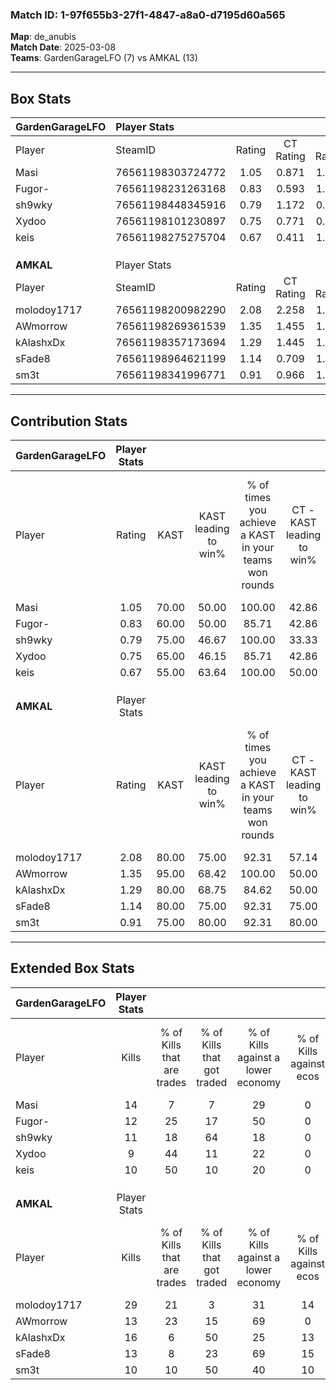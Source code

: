 ### Match ID: 1-97f655b3-27f1-4847-a8a0-d7195d60a565  
**Map**: de_anubis  
**Match Date**: 2025-03-08  
**Teams**: GardenGarageLFO (7) vs AMKAL (13)  

---  

## Box Stats  

| **GardenGarageLFO** | Player Stats      |        |           |          |       |       |       |         |        |      |     |
| :- | :- | :-: | :-: | :-: | :-: | :-: | :-: | :-: | :-: | :-: | :-: |
| Player              | SteamID           | Rating | CT Rating | T Rating | KAST  |  ADR  | Kills | Assists | Deaths | K/D  | HS% |
| Masi                | 76561198303724772 |  1.05  |   0.871   |  1.725   | 70.00 | 89.8  |  14   |    8    |   17   | 0.82 | 64  |
| Fugor-              | 76561198231263168 |  0.83  |   0.593   |  1.360   | 60.00 | 73.6  |  12   |    1    |   16   | 0.75 | 66  |
| sh9wky              | 76561198448345916 |  0.79  |   1.172   |  0.673   | 75.00 | 57.6  |  11   |    1    |   18   | 0.61 | 90  |
| Xydoo               | 76561198101230897 |  0.75  |   0.771   |  0.910   | 65.00 | 52.8  |   9   |    5    |   14   | 0.64 | 55  |
| keis                | 76561198275275704 |  0.67  |   0.411   |  1.191   | 55.00 | 55.8  |  10   |    4    |   16   | 0.63 | 30  |
|                     |                   |        |           |          |       |       |       |         |        |      |     |
|                     |                   |        |           |          |       |       |       |         |        |      |     |
|                     |                   |        |           |          |       |       |       |         |        |      |     |
| **AMKAL**           | Player Stats      |        |           |          |       |       |       |         |        |      |     |
| Player              | SteamID           | Rating | CT Rating | T Rating | KAST  |  ADR  | Kills | Assists | Deaths | K/D  | HS% |
| molodoy1717         | 76561198200982290 |  2.08  |   2.258   |  1.962   | 80.00 | 102.5 |  29   |    2    |   6    | 4.83 | 20  |
| AWmorrow            | 76561198269361539 |  1.35  |   1.455   |  1.385   | 95.00 | 90.1  |  13   |    7    |   11   | 1.18 | 76  |
| kAlashxDx           | 76561198357173694 |  1.29  |   1.445   |  1.366   | 80.00 | 83.1  |  16   |    7    |   13   | 1.23 | 50  |
| sFade8              | 76561198964621199 |  1.14  |   0.709   |  1.564   | 80.00 | 76.5  |  13   |    7    |   13   | 1.00 | 53  |
| sm3t                | 76561198341996771 |  0.91  |   0.966   |  1.003   | 75.00 | 58.8  |  10   |    5    |   13   | 0.77 | 60  |
---  

## Contribution Stats  

| **GardenGarageLFO** | Player Stats |       |                      |                                                        |                           |                                                             |                          |                                                            |
| :- | :-: | :-: | :-: | :-: | :-: | :-: | :-: | :-: |
| Player              |    Rating    | KAST  | KAST leading to win% | % of times you achieve a KAST in your teams won rounds | CT - KAST leading to win% | CT - % of times you achieve a KAST in your teams won rounds | T - KAST leading to win% | T - % of times you achieve a KAST in your teams won rounds |
| Masi                |     1.05     | 70.00 |        50.00         |                         100.00                         |           42.86           |                           100.00                            |          57.14           |                           100.00                           |
| Fugor-              |     0.83     | 60.00 |        50.00         |                         85.71                          |           42.86           |                           100.00                            |          60.00           |                           75.00                            |
| sh9wky              |     0.79     | 75.00 |        46.67         |                         100.00                         |           33.33           |                           100.00                            |          66.67           |                           100.00                           |
| Xydoo               |     0.75     | 65.00 |        46.15         |                         85.71                          |           42.86           |                           100.00                            |          50.00           |                           75.00                            |
| keis                |     0.67     | 55.00 |        63.64         |                         100.00                         |           50.00           |                           100.00                            |          80.00           |                           100.00                           |
|                     |              |       |                      |                                                        |                           |                                                             |                          |                                                            |
|                     |              |       |                      |                                                        |                           |                                                             |                          |                                                            |
|                     |              |       |                      |                                                        |                           |                                                             |                          |                                                            |
| **AMKAL**           | Player Stats |       |                      |                                                        |                           |                                                             |                          |                                                            |
| Player              |    Rating    | KAST  | KAST leading to win% | % of times you achieve a KAST in your teams won rounds | CT - KAST leading to win% | CT - % of times you achieve a KAST in your teams won rounds | T - KAST leading to win% | T - % of times you achieve a KAST in your teams won rounds |
| molodoy1717         |     2.08     | 80.00 |        75.00         |                         92.31                          |           57.14           |                           100.00                            |          88.89           |                           88.89                            |
| AWmorrow            |     1.35     | 95.00 |        68.42         |                         100.00                         |           50.00           |                           100.00                            |          81.82           |                           100.00                           |
| kAlashxDx           |     1.29     | 80.00 |        68.75         |                         84.62                          |           50.00           |                            75.00                            |          80.00           |                           88.89                            |
| sFade8              |     1.14     | 80.00 |        75.00         |                         92.31                          |           75.00           |                            75.00                            |          75.00           |                           100.00                           |
| sm3t                |     0.91     | 75.00 |        80.00         |                         92.31                          |           80.00           |                           100.00                            |          80.00           |                           88.89                            |
---  

## Extended Box Stats  

| **GardenGarageLFO** | Player Stats |                            |                            |                                    |                         |                              |                                 |        |                             |                                     |                          |                               |                            |
| :- | :-: | :-: | :-: | :-: | :-: | :-: | :-: | :-: | :-: | :-: | :-: | :-: | :-: |
| Player              |    Kills     | % of Kills that are trades | % of Kills that got traded | % of Kills against a lower economy | % of Kills against ecos | % of Kills that are flawless | % of Kills that are close duels | Deaths | % of Deaths that get traded | % of Deaths against a lower economy | % of Deaths against ecos | % of Deaths that are flawless | % of Deaths that are close |
| Masi                |      14      |             7              |             7              |                 29                 |            0            |              64              |                0                |   17   |             35              |                 29                  |            0             |              59               |             18             |
| Fugor-              |      12      |             25             |             17             |                 50                 |            0            |              50              |                0                |   16   |             13              |                 25                  |            0             |              63               |             0              |
| sh9wky              |      11      |             18             |             64             |                 18                 |            0            |              55              |               18                |   18   |             33              |                 28                  |            0             |              78               |             0              |
| Xydoo               |      9       |             44             |             11             |                 22                 |            0            |              67              |               22                |   14   |             21              |                 29                  |            0             |              79               |             7              |
| keis                |      10      |             50             |             10             |                 20                 |            0            |              60              |               10                |   16   |             13              |                 25                  |            0             |              69               |             13             |
|                     |              |                            |                            |                                    |                         |                              |                                 |        |                             |                                     |                          |                               |                            |
|                     |              |                            |                            |                                    |                         |                              |                                 |        |                             |                                     |                          |                               |                            |
|                     |              |                            |                            |                                    |                         |                              |                                 |        |                             |                                     |                          |                               |                            |
| **AMKAL**           | Player Stats |                            |                            |                                    |                         |                              |                                 |        |                             |                                     |                          |                               |                            |
| Player              |    Kills     | % of Kills that are trades | % of Kills that got traded | % of Kills against a lower economy | % of Kills against ecos | % of Kills that are flawless | % of Kills that are close duels | Deaths | % of Deaths that get traded | % of Deaths against a lower economy | % of Deaths against ecos | % of Deaths that are flawless | % of Deaths that are close |
| molodoy1717         |      29      |             21             |             3              |                 31                 |           14            |              79              |                3                |   6    |              0              |                 33                  |            0             |              83               |             0              |
| AWmorrow            |      13      |             23             |             15             |                 69                 |            0            |              85              |                8                |   11   |             18              |                 36                  |            18            |              45               |             27             |
| kAlashxDx           |      16      |             6              |             50             |                 25                 |           13            |              63              |               13                |   13   |             31              |                 38                  |            15            |              54               |             15             |
| sFade8              |      13      |             8              |             23             |                 69                 |           15            |              46              |                8                |   13   |             23              |                 31                  |            8             |              54               |             0              |
| sm3t                |      10      |             10             |             50             |                 40                 |           10            |              60              |               10                |   13   |             23              |                 38                  |            8             |              69               |             0              |
